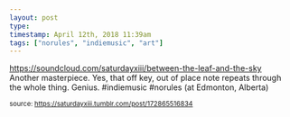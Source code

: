 ```yaml
---
layout: post
type: 
timestamp: April 12th, 2018 11:39am
tags: ["norules", "indiemusic", "art"]
---
```

<a href="https://www.instagram.com/p/BheqVCjF5xx/ "></a>

<a href="https://soundcloud.com/saturdayxiii/between-the-leaf-and-the-sky" target="_blank">https://soundcloud.com/saturdayxiii/between-the-leaf-and-the-sky</a><br/>
Another masterpiece.  Yes, that off key, out of place note repeats through the whole thing. Genius. #indiemusic #norules  (at Edmonton, Alberta)
 
  
<small>source: https://saturdayxiii.tumblr.com/post/172865516834</small>
